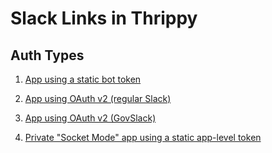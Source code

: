 # Slack Links in Thrippy

## Auth Types

1. [App using a static bot token](./slack-bot-token.md)

2. [App using OAuth v2 (regular Slack)](./slack-oauth.md)

3. [App using OAuth v2 (GovSlack)](./slack-oauth-gov.md)

4. [Private "Socket Mode" app using a static app-level token](./slack-socket-mode.md)
